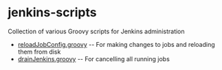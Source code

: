 # jenkins-scripts
Collection of various Groovy scripts for Jenkins administration

* [reloadJobConfig.groovy](https://github.com/jenkinsci/jenkins-scripts/blob/master/scriptler/reloadJobConfig.groovy) -- For making changes to jobs and reloading them from disk
* [drainJenkins.groovy](https://gist.github.com/sasjo/6c0159d2a438f256b1127d1ef69b522d) -- For cancelling all running jobs
